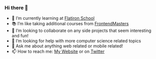 ### Hi there 👋

- 🌱 I’m currently learning at [Flatiron School](https://flatironschool.com/)
- 📚 I’m like taking additional courses from [FrontendMasters](https://frontendmasters.com/)
- 👯 I’m looking to collaborate on any side projects that seem interesting and fun!
- 🤔 I’m looking for help with more computer science related topics
- 💬 Ask me about anything web related or mobile related!
- 📫 How to reach me: [My Website](https://www.knbrlo.com) or on [Twitter](https://twitter.com/home)

<!--
**knbrlo/knbrlo** is a ✨ _special_ ✨ repository because its `README.md` (this file) appears on your GitHub profile.

Here are some ideas to get you started:

- 🔭 I’m currently working on ...
- 🌱 I’m currently learning ...
- 👯 I’m looking to collaborate on ...
- 🤔 I’m looking for help with ...
- 💬 Ask me about ...
- 📫 How to reach me: ...
- 😄 Pronouns: ...
- ⚡ Fun fact: ...
-->
